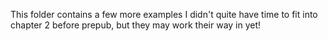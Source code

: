 This folder contains a few more examples I didn't quite have time to fit into chapter 2 before prepub, but they may work their way in yet!